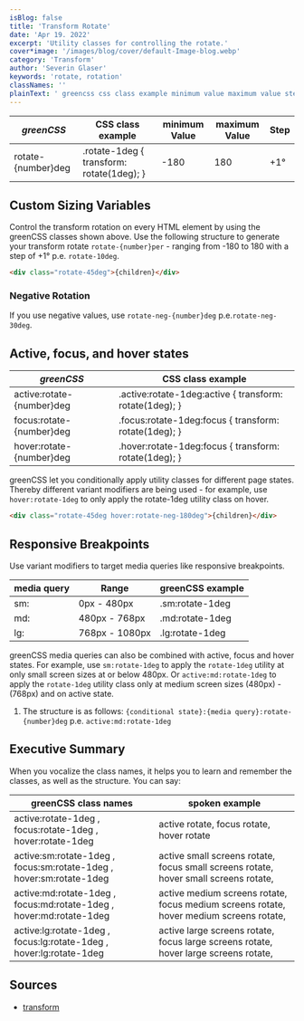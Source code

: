 ```yaml
---
isBlog: false
title: 'Transform Rotate'
date: 'Apr 19. 2022'
excerpt: 'Utility classes for controlling the rotate.'
cover*image: '/images/blog/cover/default-Image-blog.webp'
category: 'Transform'
author: 'Severin Glaser'
keywords: 'rotate, rotation'
classNames: ''
plainText: ' greencss css class example minimum value maximum value step rotate number deg rotate-1deg transform: rotate 1deg ; -180 180 +1° custom sizing variables control the transform rotation on every html element by using the greencss classes shown above use the following structure to generate your transform rotate `rotate number per` ranging from -180 to 180 with a step of +1° p e `rotate-10deg`  negative rotation if you use negative values use `rotate-neg number deg` p e `rotate-neg-30deg` active focus and hover states greencss css class example active:rotate number deg active :rotate-1deg:active transform: rotate 1deg ; focus:rotate number deg focus :rotate-1deg:focus transform: rotate 1deg ; hover:rotate number deg hover :rotate-1deg:focus transform: rotate 1deg ; greencss let you conditionally apply utility classes for different page states thereby different variant modifiers are being used for example use `hover:rotate-1deg` to only apply the rotate-1deg utility class on hover  responsive breakpoints use variant modifiers to target media queries like responsive breakpoints media query range greencss example sm: 0px 480px sm:rotate-1deg md: 480px 768px md:rotate-1deg lg: 768px 1080px lg:rotate-1deg greencss media queries can also be combined with active focus and hover states for example use `sm:rotate-1deg` to apply the `rotate-1deg` utility at only small screen sizes at or below 480px or `active:md:rotate-1deg` to apply the `rotate-1deg` utility class only at medium screen sizes 480px 768px and on active state 1 the structure is as follows: ` conditional state : media query :rotate number deg` p e `active:md:rotate-1deg` executive summary when you vocalize the class names it helps you to learn and remember the classes as well as the structure you can say: greencss class names spoken example active:rotate-1deg focus:rotate-1deg hover:rotate-1deg active rotate focus rotate hover rotate active:sm:rotate-1deg focus:sm:rotate-1deg hover:sm:rotate-1deg active small screens rotate focus small screens rotate hover small screens rotate active:md:rotate-1deg focus:md:rotate-1deg hover:md:rotate-1deg active medium screens rotate focus medium screens rotate hover medium screens rotate active:lg:rotate-1deg focus:lg:rotate-1deg hover:lg:rotate-1deg active large screens rotate focus large screens rotate hover large screens rotate sources transform https: developer mozilla org en-us docs web css transform '
---
```


| _greenCSS_         | CSS class example                         | minimum Value | maximum Value | Step |
| ------------------ | ----------------------------------------- | ------------- | ------------- | ---- |
| rotate-{number}deg | .rotate-1deg { transform: rotate(1deg); } | -180          | 180           | +1°  |

## Custom Sizing Variables

Control the transform rotation on every HTML element by using the greenCSS classes shown above. Use the following structure to generate your transform rotate `rotate-{number}per` - ranging from -180 to 180 with a step of +1° p.e. `rotate-10deg`.

```html
<div class="rotate-45deg">{children}</div>
```

### Negative Rotation

If you use negative values, use `rotate-neg-{number}deg` p.e.`rotate-neg-30deg`.

## Active, focus, and hover states

| _greenCSS_                | CSS class example                                        |
| ------------------------- | -------------------------------------------------------- |
| active:rotate-{number}deg | .active\:rotate-1deg:active { transform: rotate(1deg); } |
| focus:rotate-{number}deg  | .focus\:rotate-1deg:focus { transform: rotate(1deg); }   |
| hover:rotate-{number}deg  | .hover\:rotate-1deg:focus { transform: rotate(1deg); }   |

greenCSS let you conditionally apply utility classes for different page states. Thereby different variant modifiers are being used - for example, use `hover:rotate-1deg` to only apply the rotate-1deg utility class on hover.

```html
<div class="rotate-45deg hover:rotate-neg-180deg">{children}</div>
```

## Responsive Breakpoints

Use variant modifiers to target media queries like responsive breakpoints.

| media query | Range          | greenCSS example |
| ----------- | -------------- | ---------------- |
| sm:         | 0px - 480px    | .sm:rotate-1deg  |
| md:         | 480px - 768px  | .md:rotate-1deg  |
| lg:         | 768px - 1080px | .lg:rotate-1deg  |

greenCSS media queries can also be combined with active, focus and hover states. For example, use `sm:rotate-1deg` to apply the `rotate-1deg` utility at only small screen sizes at or below 480px. Or `active:md:rotate-1deg` to apply the `rotate-1deg` utility class only at medium screen sizes (480px) - (768px) and on active state.

1. The structure is as follows: `{conditional state}:{media query}:rotate-{number}deg` p.e. `active:md:rotate-1deg`

## Executive Summary

When you vocalize the class names, it helps you to learn and remember the classes, as well as the structure. You can say:

| greenCSS class names                                                | spoken example                                                                          |
| ------------------------------------------------------------------- | --------------------------------------------------------------------------------------- |
| active:rotate-1deg , focus:rotate-1deg , hover:rotate-1deg          | active rotate, focus rotate, hover rotate                                               |
| active:sm:rotate-1deg , focus:sm:rotate-1deg , hover:sm:rotate-1deg | active small screens rotate, focus small screens rotate, hover small screens rotate,    |
| active:md:rotate-1deg , focus:md:rotate-1deg , hover:md:rotate-1deg | active medium screens rotate, focus medium screens rotate, hover medium screens rotate, |
| active:lg:rotate-1deg , focus:lg:rotate-1deg , hover:lg:rotate-1deg | active large screens rotate, focus large screens rotate, hover large screens rotate,    |

## Sources

- [transform](https://developer.mozilla.org/en-US/docs/Web/CSS/transform)
